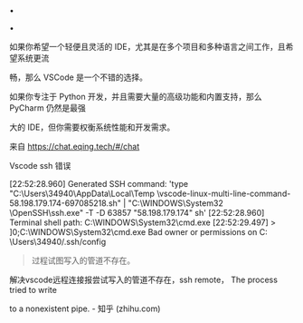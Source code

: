 

•

•

如果你希望一个轻便且灵活的 IDE，尤其是在多个项目和多种语言之间工作，且希望系统更流

畅，那么 VSCode 是一个不错的选择。

如果你专注于 Python 开发，并且需要大量的高级功能和内置支持，那么 PyCharm 仍然是最强

大的 IDE，但你需要权衡系统性能和开发需求。

来自 <https://chat.eqing.tech/#/chat>

Vscode ssh 错误

[22:52:28.960] Generated SSH command: 'type "C:\Users\34940\AppData\Local\Temp
\vscode-linux-multi-line-command-58.198.179.174-697085218.sh" | "C:\WINDOWS\System32
\OpenSSH\ssh.exe" -T -D 63857 "58.198.179.174" sh'
[22:52:28.960] Terminal shell path: C:\WINDOWS\System32\cmd.exe
[22:52:29.497] >   ]0;C:\WINDOWS\System32\cmd.exe Bad owner or permissions on C:
\\Users\\34940/.ssh/config
> 过程试图写入的管道不存在。

解决vscode远程连接报尝试写入的管道不存在，ssh remote， The process tried to write

to a nonexistent pipe. - 知乎 (zhihu.com)

